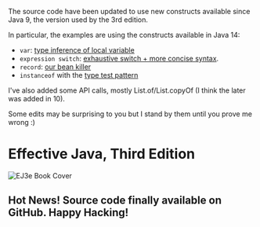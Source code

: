 The source code have been updated to use new constructs available since Java 9,
the version used by the 3rd edition.

In particular, the examples are using the constructs available in Java 14:
- `var`: [type inference of local variable](https://openjdk.java.net/jeps/286)
- `expression switch`: [exhaustive switch + more concise syntax](https://openjdk.java.net/jeps/361).
- `record`: [our bean killer](https://openjdk.java.net/jeps/359)
- `instanceof` with the [type test pattern](https://openjdk.java.net/jeps/305)

I've also added some API calls, mostly List.of/List.copyOf (I think the later was added in 10).

Some edits may be surprising to you but I stand by them until you prove me wrong :)


# Effective Java, Third Edition
![EJ3e Book Cover](https://www.pearsonhighered.com/assets/bigcovers/0/1/3/4/0134685997.jpg)
## Hot News! Source code finally available on GitHub. Happy Hacking!
